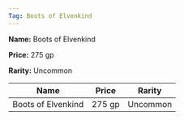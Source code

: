 ```yaml
---
Tag: Boots of Elvenkind
---
```


**Name:** Boots of Elvenkind

**Price:** 275 gp

**Rarity:** Uncommon

| Name     | Price     | Rarity     |
| -------- | --------- | ---------- |
| Boots of Elvenkind | 275 gp | Uncommon |
